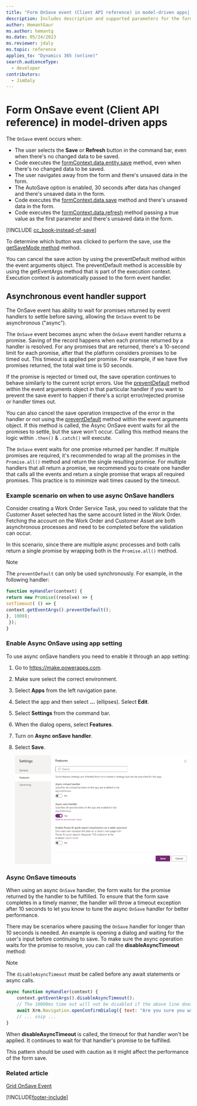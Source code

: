 ```yaml
---
title: "Form OnSave event (Client API reference) in model-driven apps| MicrosoftDocs"
description: Includes description and supported parameters for the form OnSave event.
author: HemantGaur
ms.author: hemantg
ms.date: 05/24/2023
ms.reviewer: jdaly
ms.topic: reference
applies_to: "Dynamics 365 (online)"
search.audienceType: 
  - developer
contributors:
  - JimDaly
---
```

# Form OnSave event (Client API reference) in model-driven apps

The `OnSave` event occurs when:

- The user selects the **Save** or **Refresh** button in the command bar, even when there's no changed data to be saved.
- Code executes the [formContext.data.entity.save](../formContext-data-entity/save.md) method, even when there's no changed data to be saved.
- The user navigates away from the form and there's unsaved data in the form.
- The AutoSave option is enabled, 30 seconds after data has changed and there's unsaved data in the form.
- Code executes the [formContext.data.save](../formContext-data/save.md) method and there's unsaved data in the form.
- Code executes the [formContext.data.refresh](../formContext-data/refresh.md) method passing a true value as the first parameter and there's unsaved data in the form.

[!INCLUDE [cc_book-instead-of-save](../../../../../includes/cc_book-instead-of-save.md)]

To determine which button was clicked to perform the save, use the [getSaveMode method](../save-event-arguments/getSaveMode.md) method.

You can cancel the save action by using the preventDefault method within the event arguments object. The preventDefault method is accessible by using the getEventArgs method that is part of the execution context. Execution context is automatically passed to the form event handler.

## Asynchronous event handler support

The OnSave event has ability to wait for promises returned by event handlers to settle before saving, allowing the `OnSave` event to be asynchronous ("async").

The `OnSave` event becomes async when the `OnSave` event handler returns a promise. Saving of the record happens when each promise returned by a handler is resolved. For any promises that are returned, there's a 10-second limit for each promise, after that the platform considers promises to be timed out. This timeout is applied per promise. For example, if we have five promises returned, the total wait time is 50 seconds.  

If the promise is rejected or timed out, the save operation continues to behave similarly to the current script errors. Use the [preventDefault](../save-event-arguments/preventDefault.md) method within the event arguments object in that particular handler if you want to prevent the save event to happen if there's a script error/rejected promise or handler times out.

You can also cancel the save operation irrespective of the error in the handler or not using the [preventDefault](../save-event-arguments/preventDefault.md) method within the event arguments object. If this method is called, the Async OnSave event waits for all the promises to settle, but the save won't occur. Calling this method means the logic within `.then()` & `.catch()` will execute.

The `OnSave` event waits for one promise returned per handler. If multiple promises are required, it's recommended to wrap all the promises in the `Promise.all()` method and return the single resulting promise. For multiple handlers that all return a promise, we recommend you to create one handler that calls all the events and return a single promise that wraps all required promises.  This practice is to minimize wait times caused by the timeout.

### Example scenario on when to use async OnSave handlers

Consider creating a Work Order Service Task, you need to validate that the Customer Asset selected has the same account listed in the Work Order. Fetching the account on the Work Order and Customer Asset are both asynchronous processes and need to be completed before the validation can occur. 

In this scenario, since there are multiple async processes and both calls return a single promise by wrapping both in the `Promise.all()` method.

> [!NOTE] 
> The `preventDefault` can only be used synchronously. For example, in the following handler:
   > ```JavaScript
   > function myHandler(context) {
  > return new Promise((resolve) => {
  > setTimeout( () => {
  > context.getEventArgs().preventDefault();
  > }, 1000);
  >  });
  > }
  >```

### Enable Async OnSave using app setting 

To use async onSave handlers you need to enable it through an app setting:

1. Go to https://make.powerapps.com.
2. Make sure select the correct environment.
3. Select **Apps** from the left navigation pane.
4. Select the app and then select **...** (ellipses). Select **Edit**.
5. Select **Settings** from the command bar.
6. When the dialog opens, select **Features**.
7. Turn on **Async onSave handler**.
8. Select **Save**.

    ![Async OnSave app setting](../../../media/async_onSave_app_settings.png "Async OnSave app setting")

### Async OnSave timeouts

When using an async `OnSave` handler, the form waits for the promise returned by the handler to be fulfilled. To ensure that the form save completes in a timely manner, the handler will throw a timeout exception after 10 seconds to let you know to tune the async `OnSave` handler for better performance.

There may be scenarios where pausing the `OnSave` handler for longer than 10 seconds is needed. An example is opening a dialog and waiting for the user's input before continuing to save. To make sure the async operation waits for the promise to resolve, you can call the **disableAsyncTimeout** method:

> [!NOTE] 
> The `disableAsyncTimeout` must be called before any await statements or async calls.
  > ```JavaScript
  > async function myHandler(context) {  
  >     context.getEventArgs().disableAsyncTimeout();
  >     // The 10000ms time out will not be disabled if the above line does not come before all async awaits, like the example below line
  >     await Xrm.Navigation.openConfirmDialog({ text: "Are you sure you want to save?" });
  >     // ... snip ...
  > }
  >```

When **disableAsyncTimeout** is called, the timeout for that handler won't be applied. It continues to wait for that handler's promise to be fulfilled.

This pattern should be used with caution as it might affect the performance of the form save.

### Related article

[Grid OnSave Event](grid-onsave.md)  


[!INCLUDE[footer-include](../../../../../includes/footer-banner.md)]
